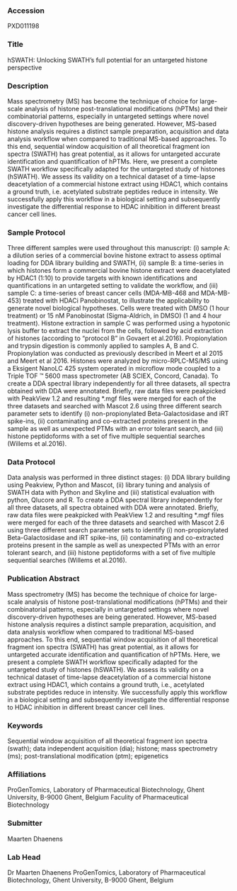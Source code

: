 ### Accession
PXD011198

### Title
hSWATH: Unlocking SWATH’s full potential for an untargeted histone perspective

### Description
Mass spectrometry (MS) has become the technique of choice for large-scale analysis of histone post-translational modifications (hPTMs) and their combinatorial patterns, especially in untargeted settings where novel discovery-driven hypotheses are being generated. However, MS-based histone analysis requires a distinct sample preparation, acquisition and data analysis workflow when compared to traditional MS-based approaches. To this end, sequential window acquisition of all theoretical fragment ion spectra (SWATH) has great potential, as it allows for untargeted accurate identification and quantification of hPTMs. Here, we present a complete SWATH workflow specifically adapted for the untargeted study of histones (hSWATH). We assess its validity on a technical dataset of a time-lapse deacetylation of a commercial histone extract using HDAC1, which contains a ground truth, i.e. acetylated substrate peptides reduce in intensity. We successfully apply this workflow in a biological setting and subsequently investigate the differential response to HDAC inhibition in different breast cancer cell lines. 

### Sample Protocol
Three different samples were used throughout this manuscript: (i) sample A: a dilution series of a commercial bovine histone extract to assess optimal loading for DDA library building and SWATH, (ii) sample B: a time-series in which histones form a commercial bovine histone extract were deacetylated by HDAC1 (1:10) to provide targets with known identifications and quantifications in an untargeted setting to validate the workflow, and (iii) sample C: a time-series of breast cancer cells (MDA-MB-468 and MDA-MB-453) treated with HDACi Panobinostat, to illustrate the applicability to generate novel biological hypotheses. Cells were treated with DMSO (1 hour treatment) or 15 nM Panobinostat (Sigma-Aldrich, in DMSO) (1 and 4 hour treatment). Histone extraction in sample C was performed using a hypotonic lysis buffer to extract the nuclei from the cells, followed by acid extraction of histones (according to “protocol B” in Govaert et al.2016). Propionylation and trypsin digestion is commonly applied to samples A, B and C. Propionylation was conducted as previously described in Meert et al 2015 and Meert et al 2016. Histones were analyzed by micro-RPLC-MS/MS using a Eksigent NanoLC 425 system operated in microflow mode coupled to a Triple TOF ™ 5600 mass spectrometer (AB SCIEX, Concord, Canada). To create a DDA spectral library independently for all three datasets, all spectra obtained with DDA were annotated. Briefly, raw data files were peakpicked with PeakView 1.2 and resulting *.mgf files were merged for each of the three datasets and searched with Mascot 2.6 using three different search parameter sets to identify (i) non-propionylated Beta-Galactosidase and iRT spike-ins, (ii) contaminating and co-extracted proteins present in the sample as well as unexpected PTMs with an error tolerant search, and (iii) histone peptidoforms with a set of five multiple sequential searches (Willems et al.2016).

### Data Protocol
Data analysis was performed in three distinct stages: (i) DDA library building using Peakview, Python and Mascot, (ii) library tuning and analysis of SWATH data with Python and Skyline and (iii) statistical evaluation with python, Qlucore and R. To create a DDA spectral library independently for all three datasets, all spectra obtained with DDA were annotated. Briefly, raw data files were peakpicked with PeakView 1.2 and resulting *.mgf files were merged for each of the three datasets and searched with Mascot 2.6 using three different search parameter sets to identify (i) non-propionylated Beta-Galactosidase and iRT spike-ins, (ii) contaminating and co-extracted proteins present in the sample as well as unexpected PTMs with an error tolerant search, and (iii) histone peptidoforms with a set of five multiple sequential searches (Willems et al.2016).

### Publication Abstract
Mass spectrometry (MS) has become the technique of choice for large-scale analysis of histone post-translational modifications (hPTMs) and their combinatorial patterns, especially in untargeted settings where novel discovery-driven hypotheses are being generated. However, MS-based histone analysis requires a distinct sample preparation, acquisition, and data analysis workflow when compared to traditional MS-based approaches. To this end, sequential window acquisition of all theoretical fragment ion spectra (SWATH) has great potential, as it allows for untargeted accurate identification and quantification of hPTMs. Here, we present a complete SWATH workflow specifically adapted for the untargeted study of histones (hSWATH). We assess its validity on a technical dataset of time-lapse deacetylation of a commercial histone extract using HDAC1, which contains a ground truth, i.e., acetylated substrate peptides reduce in intensity. We successfully apply this workflow in a biological setting and subsequently investigate the differential response to HDAC inhibition in different breast cancer cell lines.

### Keywords
Sequential window acquisition of all theoretical fragment ion spectra (swath); data independent acquisition (dia); histone; mass spectrometry (ms); post-translational modification (ptm); epigenetics

### Affiliations
ProGenTomics, Laboratory of Pharmaceutical Biotechnology, Ghent University, B-9000 Ghent, Belgium
Faculity of Pharmaceutical Biotechnology

### Submitter
Maarten Dhaenens

### Lab Head
Dr Maarten Dhaenens
ProGenTomics, Laboratory of Pharmaceutical Biotechnology, Ghent University, B-9000 Ghent, Belgium


